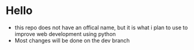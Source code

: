 # Hello
- this repo does not have an offical name, but it is what i plan to use to improve web development using python
- Most changes will be done on the dev branch